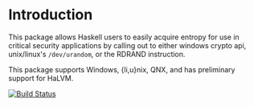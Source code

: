 # Introduction

This package allows Haskell users to easily acquire entropy for use in
critical security applications by calling out to either windows crypto api,
unix/linux's `/dev/urandom`, or the RDRAND instruction.

This package supports Windows, {li,u}nix, QNX, and has preliminary support for HaLVM.

[![Build Status](https://travis-ci.org/TomMD/entropy.svg?branch=master)](https://travis-ci.org/TomMD/entropy)
